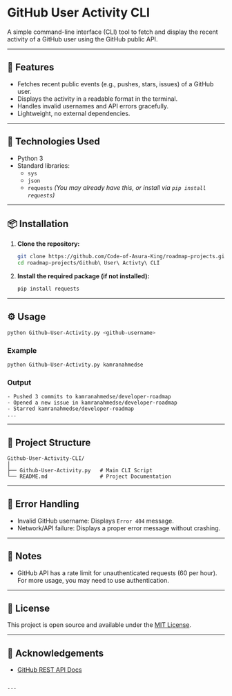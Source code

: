 


# GitHub User Activity CLI

A simple command-line interface (CLI) tool to fetch and display the recent activity of a GitHub user using the GitHub public API.

---

## 🚀 Features

- Fetches recent public events (e.g., pushes, stars, issues) of a GitHub user.
- Displays the activity in a readable format in the terminal.
- Handles invalid usernames and API errors gracefully.
- Lightweight, no external dependencies.

---

## 🧰 Technologies Used

- Python 3
- Standard libraries:
  - `sys`
  - `json`
  - `requests` *(You may already have this, or install via `pip install requests`)*

---

## 📦 Installation

1. **Clone the repository:**
   ```bash
   git clone https://github.com/Code-of-Asura-King/roadmap-projects.git
   cd roadmap-projects/Github\ User\ Activty\ CLI
    ```

2. **Install the required package (if not installed):**

   ```bash
   pip install requests
   ```

---

## ⚙️ Usage

```bash
python Github-User-Activity.py <github-username>
```

### Example

```bash
python Github-User-Activity.py kamranahmedse
```

### Output

```
- Pushed 3 commits to kamranahmedse/developer-roadmap
- Opened a new issue in kamranahmedse/developer-roadmap
- Starred kamranahmedse/developer-roadmap
...
```

---

## 🔧 Project Structure

```
Github-User-Activity-CLI/
│
├── Github-User-Activity.py   # Main CLI Script
└── README.md                 # Project Documentation
```

---

## 🐞 Error Handling

* Invalid GitHub username: Displays `Error 404` message.
* Network/API failure: Displays a proper error message without crashing.

---

## 📌 Notes

* GitHub API has a rate limit for unauthenticated requests (60 per hour). For more usage, you may need to use authentication.

---

## 📄 License

This project is open source and available under the [MIT License](LICENSE).

---

## 🙌 Acknowledgements

* [GitHub REST API Docs](https://docs.github.com/en/rest)

```

---

